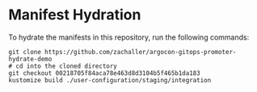 # Manifest Hydration

To hydrate the manifests in this repository, run the following commands:

```shell
git clone https://github.com/zachaller/argocon-gitops-promoter-hydrate-demo
# cd into the cloned directory
git checkout 00218705f84aca78e463d8d3104b5f465b1da183
kustomize build ./user-configuration/staging/integration
```
